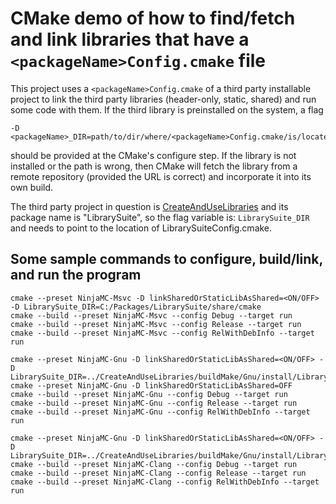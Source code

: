 # CMake demo of how to find/fetch and link libraries that have a `<packageName>Config.cmake` file

This project uses a `<packageName>Config.cmake` of a third party installable project to link the third party libraries (header-only, static, shared) and run some code with them. If the third library is preinstalled on the system, a flag 
```
-D <packageName>_DIR=path/to/dir/where/<packageName>Config.cmake/is/located
```
should be provided at the CMake's configure step. If the library is not installed or the path is wrong, then CMake will fetch the library from a remote repository (provided the URL is correct) and incorporate it into its own build.

The third party project in question is [CreateAndUseLibraries](https://github.com/MariuszJozef/CreateAndUseLibraries.git) and its package name is "LibrarySuite", so the flag variable is: `LibrarySuite_DIR` and needs to point to the location of LibrarySuiteConfig.cmake.

## Some sample commands to configure, build/link, and run the program
```
cmake --preset NinjaMC-Msvc -D linkSharedOrStaticLibAsShared=<ON/OFF> -D LibrarySuite_DIR=C:/Packages/LibrarySuite/share/cmake
cmake --build --preset NinjaMC-Msvc --config Debug --target run
cmake --build --preset NinjaMC-Msvc --config Release --target run
cmake --build --preset NinjaMC-Msvc --config RelWithDebInfo --target run
```
```
cmake --preset NinjaMC-Gnu -D linkSharedOrStaticLibAsShared=<ON/OFF> -D LibrarySuite_DIR=../CreateAndUseLibraries/buildMake/Gnu/install/LibrarySuite0.1.0/static/share/cmake/
cmake --preset NinjaMC-Gnu -D linkSharedOrStaticLibAsShared=OFF
cmake --build --preset NinjaMC-Gnu --config Debug --target run
cmake --build --preset NinjaMC-Gnu --config Release --target run
cmake --build --preset NinjaMC-Gnu --config RelWithDebInfo --target run
```
```
cmake --preset NinjaMC-Gnu -D linkSharedOrStaticLibAsShared=<ON/OFF> -D LibrarySuite_DIR=../CreateAndUseLibraries/buildMake/Gnu/install/LibrarySuite0.1.0/shared/share/cmake/
cmake --build --preset NinjaMC-Clang --config Debug --target run
cmake --build --preset NinjaMC-Clang --config Release --target run
cmake --build --preset NinjaMC-Clang --config RelWithDebInfo --target run
```
